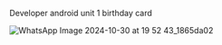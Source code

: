 Developer android unit 1 birthday card

![WhatsApp Image 2024-10-30 at 19 52 43_1865da02](https://github.com/user-attachments/assets/8ec411bb-6f0d-4531-9fa1-4991144bd7a7)



